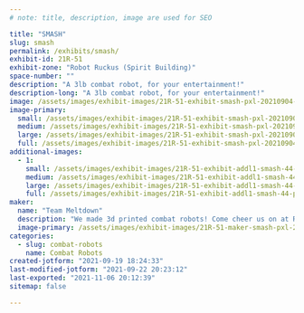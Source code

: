```yaml
---
# note: title, description, image are used for SEO

title: "SMASH"
slug: smash
permalink: /exhibits/smash/
exhibit-id: 21R-51
exhibit-zone: "Robot Ruckus (Spirit Building)"
space-number: ""
description: "A 3lb combat robot, for your entertainment!"
description-long: "A 3lb combat robot, for your entertainment!"
image: /assets/images/exhibit-images/21R-51-exhibit-smash-pxl-20210904-180457083-large.jpg
image-primary: 
  small: /assets/images/exhibit-images/21R-51-exhibit-smash-pxl-20210904-180457083-small.jpg
  medium: /assets/images/exhibit-images/21R-51-exhibit-smash-pxl-20210904-180457083-medium.jpg
  large: /assets/images/exhibit-images/21R-51-exhibit-smash-pxl-20210904-180457083-large.jpg
  full: /assets/images/exhibit-images/21R-51-exhibit-smash-pxl-20210904-180457083-full.jpg
additional-images: 
  - 1:
    small: /assets/images/exhibit-images/21R-51-exhibit-addl1-smash-44-pxl-20210918-032545047-4082-small.jpg
    medium: /assets/images/exhibit-images/21R-51-exhibit-addl1-smash-44-pxl-20210918-032545047-4082-medium.jpg
    large: /assets/images/exhibit-images/21R-51-exhibit-addl1-smash-44-pxl-20210918-032545047-4082-large.jpg
    full: /assets/images/exhibit-images/21R-51-exhibit-addl1-smash-44-pxl-20210918-032545047-4082-full.jpg
maker: 
  name: "Team Meltdown"
  description: "We made 3d printed combat robots! Come cheer us on at Robot Ruckus!"
  image-primary: /assets/images/exhibit-images/21R-51-maker-smash-pxl-20210918-032545047-medium.jpg
categories: 
  - slug: combat-robots
    name: Combat Robots
created-jotform: "2021-09-19 18:24:33"
last-modified-jotform: "2021-09-22 20:23:12"
last-exported: "2021-11-06 20:12:39"
sitemap: false

---
```

